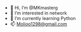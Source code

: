 - 👋 Hi, I’m @MKmasterg
- 👀 I’m interested in network
- 🌱 I’m currently learning Python
- 📫 Molioo1298@gmail.com
